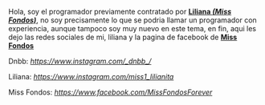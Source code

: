Hola, soy el programador previamente contratado por **<a href="https://www.instagram.com/miss1_lilianita">Liliana *(Miss Fondos)</a>***, no soy precisamente lo que se podria llamar un programador con experiencia, aunque tampoco soy muy nuevo en este tema, en fin, aqui les dejo las redes sociales de mi, liliana y la pagina de facebook de **<a href="https://www.facebook.com/MissFondosForever">Miss Fondos</a>**

Dnbb: *https://www.instagram.com/_dnbb_/*

Liliana: *https://www.instagram.com/miss1_lilianita*

Miss Fondos: *https://www.facebook.com/MissFondosForever*
